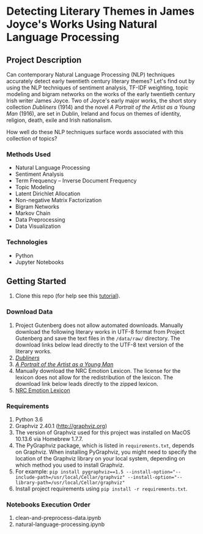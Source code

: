 # Detecting Literary Themes in James Joyce's Works Using Natural Language Processing

## Project Description
Can contemporary Natural Language Processing (NLP) techniques accurately detect early twentieth century literary themes? Let's find out by using the NLP techniques of sentiment analysis, TF-IDF weighting, topic modeling and bigram networks on the works of the early twentieth century Irish writer James Joyce. Two of Joyce's early major works, the short story collection *Dubliners* (1914) and the novel *A Portrait of the Artist as a Young Man* (1916), are set in Dublin, Ireland and focus on themes of identity, religion, death, exile and Irish nationalism. 

How well do these NLP techniques surface words associated with this collection of topics?

### Methods Used
* Natural Language Processing
* Sentiment Analysis
* Term Frequency – Inverse Document Frequency
* Topic Modeling
* Latent Dirichlet Allocation
* Non-negative Matrix Factorization
* Bigram Networks
* Markov Chain
* Data Preprocessing
* Data Visualization

### Technologies
* Python
* Jupyter Notebooks

## Getting Started

1. Clone this repo (for help see this [tutorial](https://help.github.com/articles/cloning-a-repository/)).

### Download Data

1. Project Gutenberg does not allow automated downloads. Manually download the following literary works in UTF-8 format from Project Gutenberg and save the text files in the `/data/raw/` directory. The download links below lead directly to the UTF-8 text version of the literary works. 
  1. [*Dubliners*](http://www.gutenberg.org/files/2814/2814-0.txt)
  2. [*A Portrait of the Artist as a Young Man*](http://www.gutenberg.org/files/4217/4217-0.txt)
2. Manually download the NRC Emotion Lexicon. The license for the lexicon does not allow for the redistribution of the lexicon. The download link below leads directly to the zipped lexicon.
  1. [NRC Emotion Lexicon](http://sentiment.nrc.ca/lexicons-for-research/NRC-Emotion-Lexicon.zip)

### Requirements

1. Python 3.6
2. Graphviz 2.40.1 (http://graphviz.org)
  1. The version of Graphviz used for this project was installed on MacOS 10.13.6 via Homebrew 1.7.7.
  2. The PyGraphviz package, which is listed in `requirements.txt`, depends on Graphviz. When installing PyGraphviz, you might need to specify the location of the Graphviz library on your local system, depending on which method you used to install Graphviz.
  3. For example: `pip install pygraphviz==1.5 --install-option="--include-path=/usr/local/Cellar/graphviz" --install-option="--library-path=/usr/local/Cellar/graphviz"`
3. Install project requirements using `pip install -r requirements.txt`.

### Notebooks Execution Order

1. clean-and-preprocess-data.ipynb
2. natural-language-processing.ipynb
